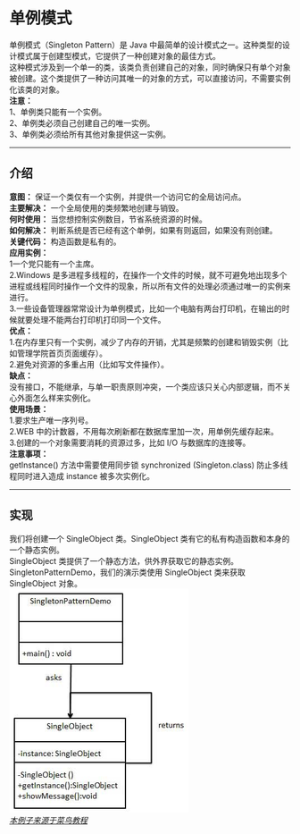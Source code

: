 # 单例模式
单例模式（Singleton Pattern）是 Java 中最简单的设计模式之一。这种类型的设计模式属于创建型模式，它提供了一种创建对象的最佳方式。  
这种模式涉及到一个单一的类，该类负责创建自己的对象，同时确保只有单个对象被创建。这个类提供了一种访问其唯一的对象的方式，可以直接访问，不需要实例化该类的对象。  
**注意：**  
1、单例类只能有一个实例。  
2、单例类必须自己创建自己的唯一实例。  
3、单例类必须给所有其他对象提供这一实例。  
***
## 介绍
**意图：** 保证一个类仅有一个实例，并提供一个访问它的全局访问点。     
**主要解决：** 一个全局使用的类频繁地创建与销毁。  
**何时使用：** 当您想控制实例数目，节省系统资源的时候。   
**如何解决：** 判断系统是否已经有这个单例，如果有则返回，如果没有则创建。   
**关键代码：** 构造函数是私有的。  
**应用实例：**    
1一个党只能有一个主席。     
2.Windows 是多进程多线程的，在操作一个文件的时候，就不可避免地出现多个进程或线程同时操作一个文件的现象，所以所有文件的处理必须通过唯一的实例来进行。       
3.一些设备管理器常常设计为单例模式，比如一个电脑有两台打印机，在输出的时候就要处理不能两台打印机打印同一个文件。       
**优点：**    
1.在内存里只有一个实例，减少了内存的开销，尤其是频繁的创建和销毁实例（比如管理学院首页页面缓存）。   
2.避免对资源的多重占用（比如写文件操作）。     
**缺点：**     
 没有接口，不能继承，与单一职责原则冲突，一个类应该只关心内部逻辑，而不关心外面怎么样来实例化。   
**使用场景：**    
1.要求生产唯一序列号。   
2.WEB 中的计数器，不用每次刷新都在数据库里加一次，用单例先缓存起来。    
3.创建的一个对象需要消耗的资源过多，比如 I/O 与数据库的连接等。   
**注意事项：**  
getInstance() 方法中需要使用同步锁 synchronized (Singleton.class) 防止多线程同时进入造成 instance 被多次实例化。
***
## 实现
我们将创建一个 SingleObject 类。SingleObject 类有它的私有构造函数和本身的一个静态实例。   
SingleObject 类提供了一个静态方法，供外界获取它的静态实例。SingletonPatternDemo，我们的演示类使用 SingleObject 类来获取 SingleObject 对象。    
![单例模式的 UML 图](https://github.com/d470969047h/learn/blob/master/learn-designPattern/src/main/java/com/daihui/singleton/resources/singleton_pattern_uml_diagram.jpg)   
_[本例子来源于菜鸟教程](http://www.runoob.com/design-pattern/state-pattern.html "本例子来源于菜鸟教程")_  



